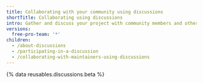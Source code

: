 ```yaml
---
title: Collaborating with your community using discussions
shortTitle: Collaborating using discussions
intro: Gather and discuss your project with community members and other maintainers.
versions:
  free-pro-team: '*'
children:
  - /about-discussions
  - /participating-in-a-discussion
  - /collaborating-with-maintainers-using-discussions
---
```

{% data reusables.discussions.beta %}
